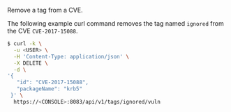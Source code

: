 Remove a tag from a CVE.

The following example curl command removes the tag named `ignored` from the CVE `CVE-2017-15088`.

```bash
$ curl -k \
  -u <USER> \
  -H 'Content-Type: application/json' \
  -X DELETE \
  -d \
'{
   "id": "CVE-2017-15088",
   "packageName": "krb5"
 }' \
  https://<CONSOLE>:8083/api/v1/tags/ignored/vuln
```


